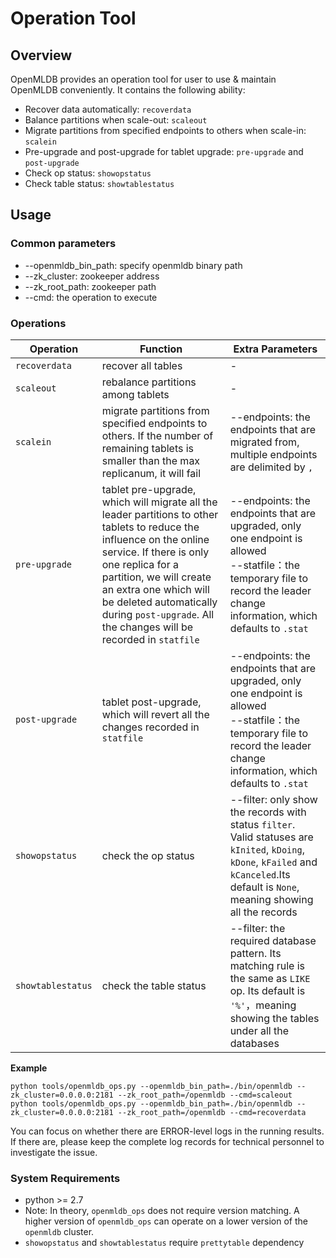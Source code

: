 # Operation Tool

## Overview

OpenMLDB provides an operation tool for user to use & maintain OpenMLDB conveniently. It contains the following ability:

- Recover data automatically: `recoverdata`
- Balance partitions when scale-out: `scaleout`
- Migrate partitions from specified endpoints to others when scale-in: `scalein`
- Pre-upgrade and post-upgrade for tablet upgrade: `pre-upgrade` and `post-upgrade`
- Check op status: `showopstatus`
- Check table status: `showtablestatus`

## Usage
### Common parameters
- --openmldb_bin_path: specify openmldb binary path
- --zk_cluster: zookeeper address
- --zk_root_path: zookeeper path
- --cmd: the operation to execute

### Operations
| Operation         | Function                                                                                                                                                                                                                                                                                                             | Extra Parameters                                                                                                                                                                        |
|-------------------|----------------------------------------------------------------------------------------------------------------------------------------------------------------------------------------------------------------------------------------------------------------------------------------------------------------------|-----------------------------------------------------------------------------------------------------------------------------------------------------------------------------------------|
| `recoverdata`     | recover all tables                                                                                                                                                                                                                                                                                                   | -                                                                                                                                                                                       |
| `scaleout`        | rebalance partitions among tablets                                                                                                                                                                                                                                                                                   | -                                                                                                                                                                                       |
| `scalein`         | migrate partitions from specified endpoints to others. If the number of remaining tablets is smaller than the max replicanum, it will fail                                                                                                                                                                           | --endpoints: the endpoints that are migrated from, multiple endpoints are delimited by `,`                                                                                              |
| `pre-upgrade`     | tablet pre-upgrade, which will migrate all the leader partitions to other tablets to reduce the influence on the online service. If there is only one replica for a partition, we will create an extra one which will be deleted automatically during `post-upgrade`. All the changes will be recorded in `statfile` | --endpoints: the endpoints that are upgraded, only one endpoint is allowed <br/> --statfile：the temporary file to record the leader change information, which defaults to `.stat`       |
| `post-upgrade`    | tablet post-upgrade, which will revert all the changes recorded in `statfile`                                                                                                                                                                                                                                        | --endpoints: the endpoints that are upgraded, only one endpoint is allowed <br/> --statfile：the temporary file to record the leader change information, which defaults to `.stat`       |
| `showopstatus`    | check the op status                                                                                                                                                                                                                                                                                                  | --filter: only show the records with status `filter`. Valid statuses are `kInited`, `kDoing`, `kDone`, `kFailed` and `kCanceled`.Its default is `None`, meaning showing all the records |
| `showtablestatus` | check the table status                                                                                                                                                                                                                                                                                               | --filter: the required database pattern. Its matching rule is the same as `LIKE` op. Its default is `'%'`，meaning showing the tables under all the databases                            |

**Example**
```
python tools/openmldb_ops.py --openmldb_bin_path=./bin/openmldb --zk_cluster=0.0.0.0:2181 --zk_root_path=/openmldb --cmd=scaleout
python tools/openmldb_ops.py --openmldb_bin_path=./bin/openmldb --zk_cluster=0.0.0.0:2181 --zk_root_path=/openmldb --cmd=recoverdata
```

You can focus on whether there are ERROR-level logs in the running results. If there are, please keep the complete log records for technical personnel to investigate the issue.


### System Requirements
- python >= 2.7
- Note: In theory, `openmldb_ops` does not require version matching. A higher version of `openmldb_ops` can operate on a lower version of the `openmldb` 
cluster.
- `showopstatus` and `showtablestatus` require `prettytable` dependency
